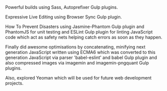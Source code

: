 Powerful builds using Sass, Autoprefixer Gulp plugins.

Expressive Live Editing using Browser Sync Gulp plugin.

How To Prevent Disasters using Jasmine-Phantom Gulp plugin and PhantomJS
for unit testing and ESLint Gulp plugin for linting JavaScript code
which act as safety nets helping catch errors as soon as they happen.

Finally did awesome optimisations by concatenating, minifying next generation
JavaScript written using ECMA6 which was converted to this generation
JavaScript via parser 'babel-eslint' and babel Gulp plugin and also
compressed images via imagemin and imagemin-pngquant Gulp plugins.

Also, explored Yeoman which will be used for future web development 
projects.
